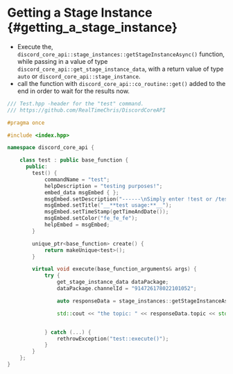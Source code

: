Getting a Stage Instance {#getting_a_stage_instance}
============
- Execute the, `discord_core_api::stage_instances::getStageInstanceAsync()` function, while passing in a value of type `discord_core_api::get_stage_instance_data`, with a return value of type `auto` or `discord_core_api::stage_instance`.
- call the function with `discord_core_api::co_routine::get()` added to the end in order to wait for the results now.

```cpp
/// Test.hpp -header for the "test" command.
/// https://github.com/RealTimeChris/DiscordCoreAPI

#pragma once

#include <index.hpp>

namespace discord_core_api {

	class test : public base_function {
	  public:
		test() {
			commandName = "test";
			helpDescription = "testing purposes!";
			embed_data msgEmbed { };
			msgEmbed.setDescription("------\nSimply enter !test or /test!\n------");
			msgEmbed.setTitle("__**test usage:**__");
			msgEmbed.setTimeStamp(getTimeAndDate());
			msgEmbed.setColor("fe_fe_fe");
			helpEmbed = msgEmbed;
		}

		unique_ptr<base_function> create() {
			return makeUnique<test>();
		}

		virtual void execute(base_function_arguments& args) {
			try {
				get_stage_instance_data dataPackage;
				dataPackage.channelId = "914726178022101052";

				auto responseData = stage_instances::getStageInstanceAsync(const dataPackage).get();

				std::cout << "the topic: " << responseData.topic << std::endl;


			} catch (...) {
				rethrowException("test::execute()");
			}
		}
	};
}
```
